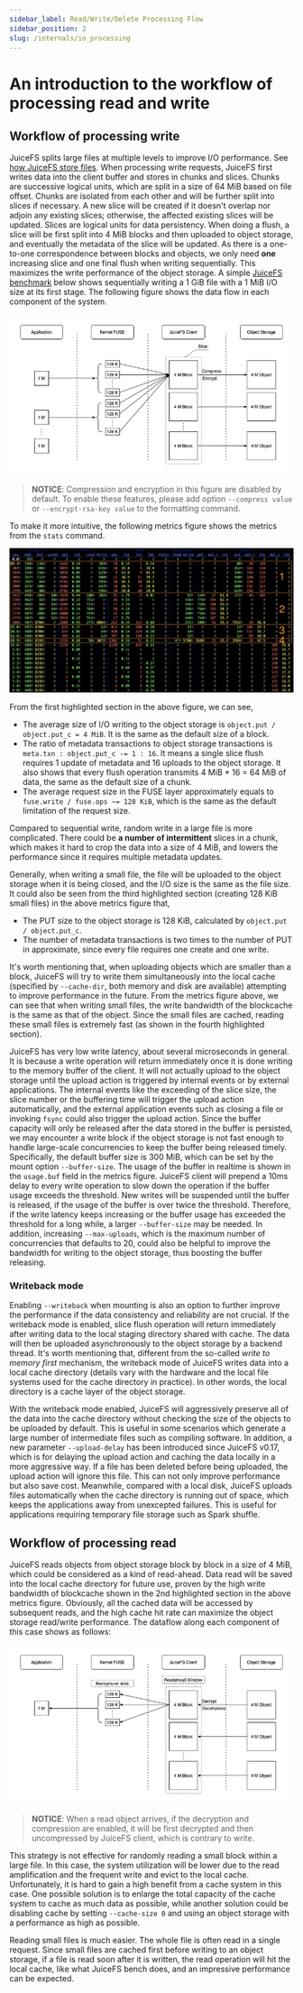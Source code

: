 ```yaml
---
sidebar_label: Read/Write/Delete Processing Flow
sidebar_position: 2
slug: /internals/io_processing
---
```

# An introduction to the workflow of processing read and write

## Workflow of processing write

JuiceFS splits large files at multiple levels to improve I/O performance. See [how JuiceFS store files](../reference/how_juicefs_store_files.md). When processing write requests, JuiceFS first writes data into the client buffer and stores in chunks and slices. Chunks are successive logical units, which are split in a size of 64 MiB based on file offset. Chunks are isolated from each other and will be further split into slices if necessary. A new slice will be created if it doesn't overlap nor adjoin any existing slices; otherwise,  the affected existing slices will be updated. Slices are logical units for data persistency. When doing a flush, a slice will be first split into 4 MiB blocks and then uploaded to object storage, and eventually the metadata of the slice will be updated. As there is a one-to-one correspondence between blocks and objects, we only need **one** increasing slice and one final flush when writing sequentially. This maximizes the write performance of the object storage. A simple [JuiceFS benchmark](../benchmark/performance_evaluation_guide.md) below shows sequentially writing a 1 GiB file with a 1 MiB I/O size at its first stage. The following figure shows the data flow in each component of the system.

![write](../images/internals-write.png)

> **NOTICE**: Compression and encryption in this figure are disabled by default. To enable these features, please add option `--compress value` or `--encrypt-rsa-key value` to the formatting command.

To make it more intuitive, the following metrics figure shows the metrics from the `stats` command.

![stats](../images/internals-stats.png)

From the first highlighted section in the above figure, we can see,

- The average size of I/O writing to the object storage is `object.put / object.put_c = 4 MiB`. It is the same as the default size of a block.
- The ratio of metadata transactions to object storage transactions is `meta.txn : object.put_c -= 1 : 16`. It means a single slice flush requires 1 update of metadata and 16 uploads to the object storage. It also shows that every flush operation transmits 4 MiB * 16 = 64 MiB of data, the same as the default size of a chunk.
- The average request size in the FUSE layer approximately equals to `fuse.write / fuse.ops ~= 128 KiB`, which is the same as the default limitation of the request size.

Compared to sequential write, random write in a large file is more complicated. There could be **a number of intermittent** slices in a chunk, which makes it hard to crop the data into a size of 4 MiB, and lowers the performance since it requires multiple metadata updates.

Generally, when writing a small file, the file will be uploaded to the object storage when it is being closed, and the I/O size is the same as the file size. It could also be seen from the third highlighted section (creating 128 KiB small files) in the above metrics figure that,

- The PUT size to the object storage is 128 KiB, calculated by `object.put / object.put_c`.
- The number of metadata transactions is two times to the number of PUT in approximate, since every file requires one create and one write.

It's worth mentioning that, when uploading objects which are smaller than a block, JuiceFS will try to write them simultaneously into the local cache (specified by `--cache-dir`, both memory and disk are available) attempting to improve performance in the future. From the metrics figure above, we can see that when writing small files, the write bandwidth of the blockcache is the same as that of the object. Since the small files are cached, reading these small files is extremely fast (as shown in the fourth highlighted section).

JuiceFS has very low write latency, about several microseconds in general. It is because a write operation will return immediately once it is done writing to the memory buffer of the client. It will not actually upload to the object storage until the upload action is triggered by internal events or by external applications. The internal events like the exceeding of the slice size, the slice number or the buffering time will trigger the upload action automatically, and the external application events such as closing a file or invoking `fsync` could also trigger the upload action. Since the buffer capacity will only be released after the data stored in the buffer is persisted, we may encounter a write block if the object storage is not fast enough to handle large-scale concurrencies to keep the buffer being released timely. Specifically, the default buffer size is 300 MiB, which can be set by the mount option `--buffer-size`. The usage of the buffer in realtime is shown in the `usage.buf` field in the metrics figure. JuiceFS client will prepend a 10ms delay to every write operation to slow down the operation if the buffer usage exceeds the threshold. New writes will be suspended until the buffer is released, if the usage of the buffer is over twice the threshold. Therefore, if the write latency keeps increasing or the buffer usage has exceeded the threshold for a long while, a larger `--buffer-size` may be needed. In addition, increasing `--max-uploads`, which is the maximum number of concurrencies that defaults to 20, could also be helpful to improve the bandwidth for writing to the object storage, thus boosting the buffer releasing.

### Writeback mode

Enabling `--writeback` when mounting is also an option to further improve the performance if the data consistency and reliability are not crucial. If the writeback mode is enabled, slice flush operation will return immediately after writing data to the local staging directory shared with cache. The data will then be uploaded asynchronously to the object storage by a backend thread. It's worth mentioning that, different from the so-called _write to memory first_ mechanism, the writeback mode of JuiceFS writes data into a local cache directory (details vary with the hardware and the local file systems used for the cache directory in practice). In other words, the local directory is a cache layer of the object storage.

With the writeback mode enabled, JuiceFS will aggressively preserve all of the data into the cache directory without checking the size of the objects to be uploaded by default. This is useful in some scenarios which generate a large number of intermediate files such as compiling software. In addition, a new parameter `--upload-delay` has been introduced since JuiceFS v0.17, which is for delaying the upload action and caching the data locally in a more aggressive way. If a file has been deleted before being uploaded, the upload action will ignore this file. This can not only improve performance but also save cost. Meanwhile, compared with a local disk, JuiceFS uploads files automatically when the cache directory is running out of space, which keeps the applications away from unexcepted failures. This is useful for applications requiring temporary file storage such as Spark shuffle.

## Workflow of processing read

JuiceFS reads objects from object storage block by block in a size of 4 MiB, which could be considered as a kind of read-ahead. Data read will be saved into the local cache directory for future use, proven by the high write bandwidth of blockcache shown in the 2nd highlighted section in the above metrics figure. Obviously, all the cached data will be accessed by subsequent reads, and the high cache hit rate can maximize the object storage read/write performance. The dataflow along each component of this case shows as follows:

![read](../images/internals-read.png)

> **NOTICE**: When a read object arrives, if the decryption and compression are enabled, it will be first decrypted and then uncompressed by JuiceFS client, which is contrary to write.

This strategy is not effective for randomly reading a small block within a large file. In this case, the system utilization will be lower due to the read amplification and the frequent write and evict to the local cache. Unfortunately, it is hard to gain a high benefit from a cache system in this case. One possible solution is to enlarge the total capacity of the cache system to cache as much data as possible, while another solution could be disabling cache by setting `--cache-size 0` and using an object storage with a performance as high as possible.

Reading small files is much easier. The whole file is often read in a single request. Since small files are cached first before writing to an object storage, if a file is read soon after it is written, the read operation will hit the local cache, like what JuiceFS bench does, and an impressive performance can be expected.
